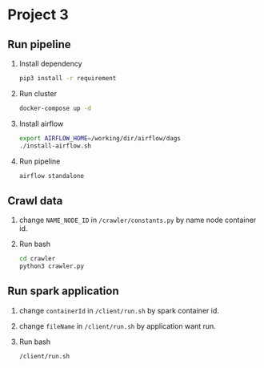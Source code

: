# Project 3

## Run pipeline

1. Install dependency

    ```bash
    pip3 install -r requirement
    ```

1. Run cluster

    ```bash
    docker-compose up -d
    ```

1. Install airflow

    ```bash
    export AIRFLOW_HOME=/working/dir/airflow/dags
    ./install-airflow.sh
    ```

1. Run pipeline

    ```bash
    airflow standalone
    ```

## Crawl data

1. change ```NAME_NODE_ID``` in ```/crawler/constants.py``` by name node container id.

1. Run bash

    ```bash
    cd crawler
    python3 crawler.py
    ```

## Run spark application

1. change ```containerId``` in ```/client/run.sh``` by spark container id.

1. change ```fileName``` in ```/client/run.sh``` by application want run.

1. Run bash

    ```bash
    /client/run.sh
    ```
